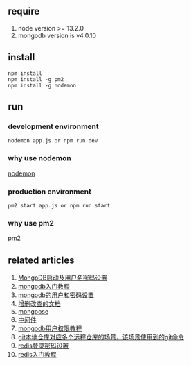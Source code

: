 ## require

1. node version >= 13.2.0
2. mongodb version is v4.0.10 

## install

```
npm install
npm install -g pm2
npm install -g nodemon
```

## run

### development environment

```
nodemon app.js or npm run dev
```
### why use nodemon

<a href="https://zhuanlan.zhihu.com/p/96720675">nodemon</a>

### production environment

```
pm2 start app.js or npm run start
```

### why use pm2

<a href="https://www.cnblogs.com/wangcp-2014/p/10874417.html">pm2</a>

## related articles

1. <a href="https://www.cnblogs.com/yangjing000/p/8259807.html">MongoDB启动及用户名密码设置</a>
2. <a href="https://www.runoob.com/mongodb/mongodb-tutorial.html">mongodb入门教程</a>
3. <a href="https://www.cnblogs.com/yangjing000/p/8259807.html">mongodb的用户和密码设置</a>
4. <a href="https://www.jianshu.com/p/fe842fab1950">增删改查的文档</a>
5. <a href="http://www.mongoosejs.net/docs/index.html">mongoose</a>
6. <a href="https://www.cnblogs.com/LChenglong/p/12118666.html">中间件</a>
7. <a href="https://www.cnblogs.com/pl-boke/p/10063351.html">mongodb用户权限教程</a>
8. <a href="https://www.cnblogs.com/kongwei/p/12171184.html">git本地仓库对应多个远程仓库的场景，该场景使用到的git命令</a>
9. <a href="https://www.cnblogs.com/aspsea/articles/10964606.html">redis登录密码设置</a>
10. <a href="https://www.runoob.com/redis/redis-tutorial.html">redis入门教程</a>
